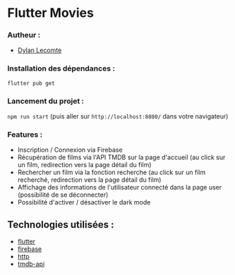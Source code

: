 # Flutter Movies

### Autheur :

- [Dylan Lecomte](https://github.com/Prototype91)

### Installation des dépendances :

`flutter pub get`

### Lancement du projet :

`npm run start` (puis aller sur `http://localhost:8080/` dans votre navigateur)

### Features :

- Inscription / Connexion via Firebase
- Récupération de films via l'API TMDB sur la page d'accueil (au click sur un film, redirection vers la page détail du film)
- Rechercher un film via la fonction recherche (au click sur un film recherché, redirection vers la page détail du film)
- Affichage des informations de l'utilisateur connecté dans la page user (possibilité de se déconnecter)
- Possibilité d'activer / désactiver le dark mode

## Technologies utilisées :

- [flutter](https://flutter.dev/)
- [firebase](https://firebase.google.com/)
- [http](https://pub.dev/packages/http)
- [tmdb-api](https://developers.themoviedb.org/3/getting-started)
